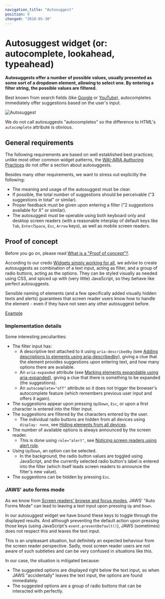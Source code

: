 ```yaml
---
navigation_title: "Autosuggest"
position: 9
changed: "2018-05-30"
---
```


# Autosuggest widget (or: autocomplete, lookahead, typeahead)

**Autosuggests offer a number of possible values, usually presented as some sort of a dropdown element, allowing to select one. By entering a filter string, the possible values are filtered.**

Best known from search fields (like [Google](https://www.google.com) or [YouTube](https://www.youtube.com)), autocompletes immediately offer suggestions based on the user's input.

![Autosuggest](_media/autosuggest.png)

We do not call autosuggests "autocompletes" so the difference to HTML's `autocomplete` attribute is obvious.

## General requirements

The following requirements are based on well established best practices; unlike most other common widget patterns, the [WAI-ARIA Authoring Practices](https://www.w3.org/TR/wai-aria-practices/) do not offer a section about autosuggests.

Besides many other requirements, we want to stress out explicitly the following:

- The meaning and usage of the autosuggest must be clear.
- If possible, the total number of suggestions should be perceivable ("3 suggestions in total" or similar).
- Proper feedback must be given upon entering a filter ("2 suggestions available for X" or similar).
- The autosuggest must be operable using both keyboard only and desktop screen readers (with a reasonable interplay of default keys like `Tab`, `Enter`/`Space`, `Esc`, `Arrow` keys), as well as mobile screen readers.

## Proof of concept

Before you go on, please read [What is a "Proof of concept"?](/examples/widgets/proof-of-concept).

According to our credo [Widgets simply working for all](/knowledge/semantics/widgets), we advise to create autosuggests as combination of a text input, acting as filter, and a group of radio buttons, acting as the options. They can be styled visually as needed using CSS, and spiced up with (very little) JavaScript, so they behave like perfect autosuggests.

Sensible naming of elements (and a few specifically added visually hidden texts and alerts) guarantees that screen reader users know how to handle the element - even if they have not seen any other autosuggest before.

[Example](_examples/autosuggest-with-radio-buttons)

### Implementation details

Some interesting peculiarities:

- The filter input has:
    - A descriptive text attached to it using `aria-describedby` (see [Adding descriptions to elements using aria-describedby](/examples/sensible-aria-usage/describedby)), giving a clue that the element provides suggestions upon entering text, and how many options there are available.
    - An `aria-expanded` attribute (see [Marking elements expandable using aria-expanded](/examples/sensible-aria-usage/expanded)), giving a clue that there is something to be expanded (the suggestions).
    - An `autocomplete="off"` attribute so it does not trigger the browser's autocomplete feature (which remembers previous user input and offers it again).
- The suggestions appear upon pressing `Up`/`Down`, `Esc`, or upon a first character is entered into the filter input.
- The suggestions are filtered by the characters entered by the user.
    - The individual radio buttons are hidden from all devices using `display: none`, see [Hiding elements from all devices](/examples/hiding-elements/from-all-devices).
- The number of available options is always announced by the screen reader.
    - This is done using `role="alert"`, see [Noticing screen readers using alert role](/examples/sensible-aria-usage/alert).
- Using `Up`/`Down`, an option can be selected.
    - In the background, the radio button values are toggled using JavaScript, and the currently selected radio button's label is entered into the filter (which itself leads screen readers to announce the filter's new value).
- The suggestions can be hidden by pressing `Esc`.

### JAWS' auto forms mode

As we know from [Screen readers' browse and focus modes](/knowledge/screen-readers/desktop/browse-focus-modes), JAWS' "Auto Forms Mode" can lead to leaving a text input upon pressing `Up` and `Down`.

In our autosuggest widget we have bound these keys to toggle through the displayed results. And although preventing the default action upon pressing those keys (using JavaScript's `event.preventDefault()`), JAWS (sometimes) does not respect this and leaves the text input.

This is an unpleasant situation, but definitely an expected behaviour from the screen reader perspective. Sadly, most screen reader users are not aware of such subtleties and can be very confused in situations like this.

In our case, the situation is mitigated because:

- The suggested options are displayed right below the text input, so when JAWS "accidentally" leaves the text input, the options are found immediately.
- The suggested options are a group of radio buttons that can be interacted with perfectly.
